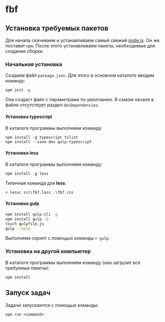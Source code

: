 # fbf

## Установка требуемых пакетов

Для начала скачиваем и устанавливаем самый свежий [node.js](https://nodejs.org/uk/). Он же поставит `npm`. После этого устанавливаем пакеты, необходимые для создания сборки.

### Начальная установка

Создаем файл `package.json`. Для этого в основном каталоге вводим команду:

    npm init -y

Она создаст файл с параметрами по умолчанию. В самом начале в файле отсутствует раздел `devDependencies`.

#### Установка typescript

В каталоге программы выполняем команду:

    npm install -g typescript tslint
    npm install --save-dev gulp-typescript

<!--
#### Установка babel

В каталоге программы выполняем команду:

    npm install babel-cli babel-core babel-preset-es2015 --save-dev
    npm install --save-dev gulp-babel

Для определения параметров работы `babel` в основном каталоге создаем файл `.babelrc` со следующим содержимым:

```json
{
  "presets": ["es2015"],
  "comments": false
}
```

Типичные команды для **babel**:

    > babel src -d . --minified
    > babel src -d . -w
-->

#### Установка less

В каталоге программы выполняем команду:

    npm install -g less

Типичная команда для **less**:

    > lessc src\fbf.less .\fbf.css

#### Установка gulp

```bash
npm install gulp-cli -g
npm install gulp -D
touch gulpfile.js
gulp --help
```

Выполняем скрипт с помощью команды `> gulp`.

### Установка на другой компьютер

В каталоге программы выполняем команду (она загрузит все требуемые пакеты):

    npm install

## Запуск задач

Задачи запускаются с помощью команды:

    npm run <command>
